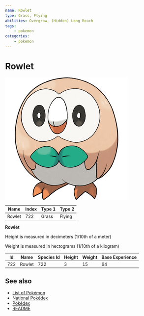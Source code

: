 ```yaml
---
name: Rowlet
type: Grass, Flying
abilities: Overgrow, (Hidden) Long Reach
tags:
    - pokemon
categories:
    - pokemon
---
```


# Rowlet


![Rowlet](images/722.png)

| **Name** | **Index** | **Type 1** | **Type 2** |
|----|----|----|----|
| Rowlet | 722 | Grass | Flying  |

**Rowlet** 


Height is measured in decimeters (1/10th of a meter)

Weight is measured in hectograms (1/10th of a kilogram)

| **Id** | **Name** | **Species Id** | **Height** | **Weight** | **Base Experience** |
|--------|----------|----------------|------------|------------|---------------------|
| 722 | Rowlet | 722 | 3 | 15 | 64 |


## See also

- [List of Pokémon](../pokemon.md)
- [National Pokédex](../national_pokedex.md)
- [Pokédex](../pokedex.md)
- [README](../README.md)
